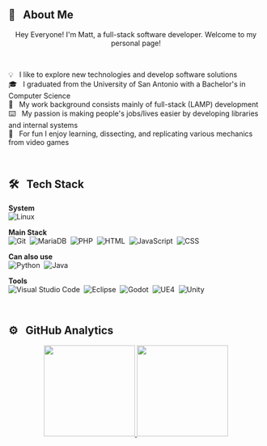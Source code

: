 ## 👋 &nbsp; About Me

<p align="center">
	Hey Everyone! I'm Matt, a full-stack software developer. Welcome to my personal page!
</p>

<br>

💡 &nbsp; I like to explore new technologies and develop software solutions\
🎓 &nbsp; I graduated from the University of San Antonio with a Bachelor's in Computer Science\
💼 &nbsp; My work background consists mainly of full-stack (LAMP) development\
⌨️ &nbsp; My passion is making people's jobs/lives easier by developing libraries and internal systems\
👀 &nbsp; For fun I enjoy learning, dissecting, and replicating various mechanics from video games

<br>

## 🛠 &nbsp; Tech Stack
**System**\
![Linux](https://img.shields.io/badge/-Linux-05122A?style=flat&logo=linux&logoColor=ffffff)&nbsp;

**Main Stack**\
![Git](https://img.shields.io/badge/-Git-05122A?style=flat&logo=git)&nbsp;
![MariaDB](https://img.shields.io/badge/-MariaDB-05122A?style=flat&logo=MariaDB&logoColor=A8B9CC)&nbsp;
![PHP](https://img.shields.io/badge/-PHP-05122A?style=flat&logo=php)&nbsp;
![HTML](https://img.shields.io/badge/-HTML-05122A?style=flat&logo=HTML5)&nbsp;
![JavaScript](https://img.shields.io/badge/-JavaScript-05122A?style=flat&logo=javascript)&nbsp;
![CSS](https://img.shields.io/badge/-CSS-05122A?style=flat&logo=CSS3&logoColor=1572B6)&nbsp;

**Can also use**\
![Python](https://img.shields.io/badge/-Python-05122A?style=flat&logo=python)&nbsp;
![Java](https://img.shields.io/badge/-Java-05122A?style=flat&logo=Java&logoColor=FFA518)&nbsp;

**Tools**\
![Visual Studio Code](https://img.shields.io/badge/-Visual%20Studio%20Code-05122A?style=flat&logo=visual-studio-code&logoColor=007ACC)&nbsp;
![Eclipse](https://img.shields.io/badge/-Eclipse-05122A?style=flat&logo=eclipse-ide&logoColor=2C2255)&nbsp;
![Godot](https://img.shields.io/badge/-Godot-05122A?style=flat&logo=godot-engine)&nbsp;
![UE4](https://img.shields.io/badge/-UE4-05122A?style=flat&logo=unreal-engine)&nbsp;
![Unity](https://img.shields.io/badge/-Unity-05122A?style=flat&logo=unity)&nbsp;

<br>

## ⚙️ &nbsp; GitHub Analytics
<p align="center">
	<a href="https://github.com/todo-make-username">
		<img height="180em" src="https://github-readme-stats-eight-theta.vercel.app/api?username=todo-make-username&show_icons=true&theme=algolia&include_all_commits=true&count_private=true"/>
		<img height="180em" src="https://github-readme-stats-eight-theta.vercel.app/api/top-langs/?username=todo-make-username&layout=compact&langs_count=8&theme=algolia"/>
	</a>
</p>

<!---
Credits for readme ideas:
[Aditya Vikram Singh](https://github.com/AVS1508) - Tech stack icons
[Davekibh](https://github.com/Davekibh) - Dropdowns
--->
